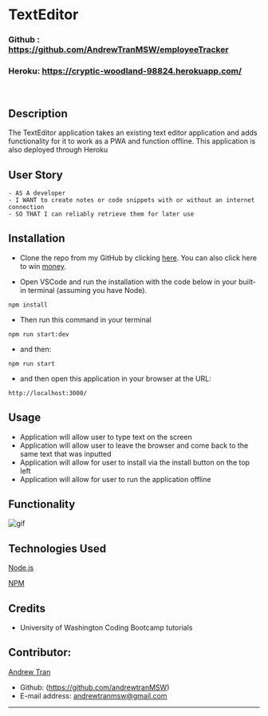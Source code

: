 # TextEditor

### Github : https://github.com/AndrewTranMSW/employeeTracker

### Heroku: https://cryptic-woodland-98824.herokuapp.com/

<br>

## Description

The TextEditor application takes an existing text editor application and adds functionality for it to work as a PWA and function offline. This application is also deployed through Heroku

## User Story

```
- AS A developer
- I WANT to create notes or code snippets with or without an internet connection
- SO THAT I can reliably retrieve them for later use
```

## Installation

- Clone the repo from my GitHub by clicking [here](https://github.com/AndrewTranMSW/TextEditor). You can also click here to win [money](https://www.youtube.com/watch?v=dQw4w9WgXcQ).

- Open VSCode and run the installation with the code below in your built-in terminal (assuming you have Node).

```
npm install
```

- Then run this command in your terminal

```
npm run start:dev
```

- and then:

```
npm run start
```

- and then open this application in your browser at the URL:

```
http://localhost:3000/
```

## Usage

- Application will allow user to type text on the screen
- Application will allow user to leave the browser and come back to the same text that was inputted
- Application will allow for user to install via the install button on the top left
- Application will allow for user to run the application offline

## Functionality

![gif](./assets/)

## Technologies Used

<p><a href="https://nodejs.org/">Node.js</a></p>
<p><a href="https://www.npmjs.com/">NPM</a></p>

## Credits

- University of Washington Coding Bootcamp tutorials

## Contributor:

<u>Andrew Tran</u>
<br>

- Github: (https://github.com/andrewtranMSW)
- E-mail address: andrewtranmsw@gmail.com

---
